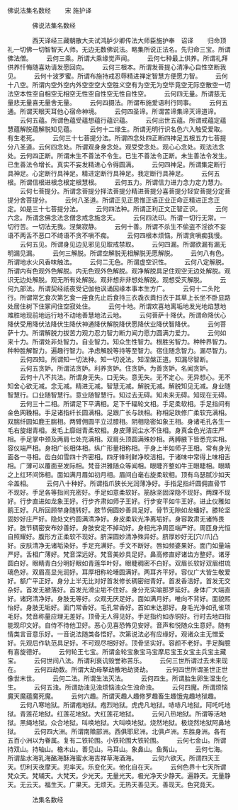   佛说法集名数经
　　宋 施护译




　　　　佛说法集名数经

　　　　西天译经三藏朝散大夫试鸿胪少卿传法大师臣施护奉　诏译
　　归命顶礼一切佛一切智智天人师。无边无数佛说法。略集所说正法名。先归命三宝。所谓佛法僧。
　　云何三乘。所谓大乘缘觉声闻。
　　云何七种最上供养。所谓礼拜供养忏悔随喜劝请发愿回向。
　　云何三根本。所谓发菩提心清净心自性空断我见。
　　云何十波罗蜜。所谓布施持戒忍辱精进禅定智慧方便愿力智。
　　云何十八空。所谓内空外空内外空空空大空胜义空有为空无为空毕竟空无际空散空一切法空本性空自相空无相空无性空自性空无性自性空。
　　云何四无量。所谓慈无量悲无量喜无量舍无量。
　　云何四摄法。所谓布施爱语利行同事。
　　云何五通。所谓天眼天耳他心宿命神境。
　　云何四圣谛。所谓苦谛集谛灭谛道谛。
　　云何五蕴。所谓色蕴受蕴想蕴行蕴识蕴。
　　云何出世五蕴。所谓戒蕴定蕴慧蕴解脱蕴解脱知见蕴。
　　云何十二缘生。所谓无明行识名色六入触受爱取。有生老死。
　　云何三十七菩提分法。所谓四念处四正断四神足五根五力七菩提分八圣道。云何四念处。所谓观身身念处。观受受念处。观心心念处。观法法念处。云何四正断。所谓未生不善法不令生。已生不善法令正断。未生善法令发生。已生善法令增长。真实不妄发精进心令得圆满。
　　云何四神足。所谓集定断行具神足。心定断行具神足。精进定断行具神足。我定断行具神足。
　　云何五根。所谓信根进根念根定根慧根。
　　云何五力。所谓信力进力念力定力慧力。
　　云何七菩提分。所谓念菩提分择法菩提分精进菩提分喜菩提分轻安菩提分定菩提分舍菩提分。
　　云何八圣道。所谓正见正思惟正语正业正命正精进正念正定。如是三十七菩提分法。
　　云何四法种。所谓正利正文正智正识。
　　云何六念。所谓念佛念法念僧念戒念施念天。
　　云何四法印。所谓一切行无常。一切行苦。一切法无我。涅槃寂静。
　　云何十善。所谓不杀生不偷盗不淫欲不妄语不两舌不恶口不绮语不贪不嗔不痴。
　　云何四根本烦恼。所谓贪嗔痴我慢。
　　云何五见。所谓身见边见邪见见取戒禁取。
　　云何四漏。所谓欲漏有漏无明漏见漏。
　　云何三解脱。所谓空解脱无相解脱无愿解脱。
　　云何八有色。所谓地水火风香味触法。
　　云何二无色。所谓虚空识性。
　　云何八定解脱。所谓内有色观外色解脱。内无色观外色解脱。观净解脱具足住观空无边处解脱。观识无边处解脱。观无所有处解脱。观非想非非想处解脱。观想受灭解脱。
　　云何九部法。所谓契经祇夜受记伽他讽诵因缘本事本生方广。
　　云何十二头陀行。所谓常乞食次第乞食一座食先止后食持三衣毳衣粪扫衣于其草上长坐不卧显路处居住树下住冢间住空寂处住。
　　云何十地。所谓欢喜地离垢地发光地焰慧地难胜地现前地远行地不动地善慧地法云地。
　　云何菩萨十降伏。所谓命降伏心降伏受用降伏法降伏生降伏神通降伏解脱降伏愿降伏业降伏智降伏。
　　云何菩萨十力。所谓解脱力拔苦力观力忍力智力断力闻力愿力圆满力爱力。
　　云何如来十力。所谓处非处智力。自业智力。知众生性智力。根胜劣智力。种种界智力。种种胜解智力。遍趣行智力。净虑解脱等持等至智力。宿住随念智力。漏尽智力。
　　云何四知。所谓知一切法种。知一切说法。知涅槃正道。知漏尽智断。
　　云何五贪妒。所谓法贪妒。利养贪妒。住贪妒。为善贪妒。名闻贪妒。
　　云何十八不共法。所谓身无失。口无失。意无失。无不定心。无异想心。无不知舍心欲无减。念无减。精进无减。智慧无减。解脱无减。解脱知见无减。身业随智慧行。口业随智慧行。意业随智慧行。知过去无碍。知未来无碍。知现在无碍。
　　云何三十二相。所谓足下平满相。足下千辐轮文相。手足柔软相。手足指间有金色网鞔相。手足诸指纤长圆满相。足跟广长与趺相。称相足趺修广柔软充满相。双腨纤圆如鹿王腨相。两臂佣圆平立过膝相。阴相隐密如象王相。身诸毛孔各生一毛右旋绀青相。发毛上靡绀青柔软相。身皮薄润尘水不住相。身真金色光洁庄严相。手足掌中颈及两肩七处充满相。双肩头顶圆满殊妙相。两膊腋下皆悉充实相。容仪端严相。身相广长相体相。纵广形量相称相。于身上半如师子王相。常有身光面各一寻相。齿白如雪四十齐密相。四牙锋利鲜净皎洁相。于诸味中常得上味相舌相。广薄可以覆面至发际相。梵音洪雅随众等闻相。眼睫齐整如牛王眼睫相。眼睛之上红环间饰相。面如满月眉如初月相。眉间白毫右旋柔软相。顶有乌瑟腻沙如天伞盖相。
　　云何八十种好。所谓指爪狭长光润薄净好。手指足指纤圆佣直骨节不现好。手足各等指间充密好。手足如意柔软好。筋脉坚固深隐不现好。两踝不现好。行步直进如龙象王好。行步齐肃如师子王好。行步安平如牛王好。进止仪雅如鹅王好。凡所回顾举身随转好。肢节佣圆妙善具足好。骨节无隙如龙蟠好。膝轮坚固妙好庄严好。隐处文约圆满清净好。身皮柔软光净离垢好。身容敦肃无诸怖畏好。肢节稠密安布妙善好。身肢安定不掉动好。身相光净周匝端严好。周匝身光恒自照耀好。腹形方正柔软不现好。脐深圆妙清净殊异好。脐厚妙好无[穴/爪]凸好。皮肤清净无诸垢染好。手足充满好。手文不断好。唇如频婆果好。面门如量端严好。舌相广薄好。梵音深远好。梵音美妙具足好。鼻高修直好诸齿方整好。诸牙圆白好。眼睛青白分明好眼如青莲华叶好。眼睫稠密不白好。双眉长软好双眉绀琉璃色好。双眉高显光润好。耳厚相称轮埵圆满好。两耳齐平好。容仪广大皆生敬爱好。额广平正好。身分上半无比对好首发修长稠密绀青好。首发香洁好。首发无交杂好。首发无褫落好。首发光滑尘垢不住好。身分充实喻那罗延好。身体广大端直好。诸窍清净好。身肢无等好。众观无厌足好。面如满月好。唯向不背好。面貌熙怡好。身肢无垢好。面门常香好。毛孔常香好。首如末达那好。身毛光净如孔雀项毛好。梵音称量应理无差好。顶骨无人得见好。手足指约如赤铜好。行时去地四指能现印文好。自侍不待他卫好。恶心见喜恐怖见安好。音声和悦随众生意好。随有情类言音意乐好。一音说法随类各悟好。次第说法必有应缘好。观诸众主无憎爱好。先观后作轨范具足好。不可观尽相好好。顶骨坚实好。容颜不老好。手足胸臆有喜旋德好。
　　云何轮王七宝。所谓金轮宝象宝马宝摩尼宝玉女宝主兵宝主藏宝。
　　云何世间八法。所谓利衰讥毁誉称苦乐。
　　云何三世所谓过去未来现在。
　　云何四劫数。所谓大劫母拏劫散地劫贤劫。
　　云何四世所谓圣世正世像世末世。
　　云何二法。所谓生法灭法。
　　云何四生。所谓胎生卵生湿生化生。
　　云何五浊。所谓劫浊见浊烦恼浊众生浊命浊。
　　云何四魔。所谓烦恼魔天魔蕴魔死魔。
　　云何六趣。所谓天趣人趣修罗趣畜生趣饿鬼趣地狱趣。
　　云何八寒地狱。所谓疱地狱。疱烈地狱。虎虎凡地狱。哧哧凡地狱。阿吒吒地狱。青莲花地狱。红莲花地狱。大红莲花地狱。
　　云何八热地狱。所谓等活地狱。黑绳地狱。众合地狱。叫唤地狱。大叫唤地狱。烧然地狱。极烧然地狱阿鼻地狱。
　　云何四大洲。所谓南赡部洲。西俱耶尼洲。北俱卢洲。东胜身洲。各有五百小洲以为眷属。复有二铁轮围。小铁轮围大铁轮围。
　　云何七金山。所谓持双山。持轴山。檐木山。善见山。马耳山。象鼻山。鱼觜山。
　　云何七海。所谓盐水海乳海酪海酥海蜜水海吉祥草海酒海。
　　云何六欲天。所谓四天王天。忉利天夜摩天。兜率天。乐变化天。他化自在天。
　　云何色界十七天所谓梵众天。梵辅天。大梵天。少光天。无量光天。极光净天少静天。遍静天。无量静天。无云天。福生天。广果天。无烦天。无热天善见天。善现天。色究竟天。

　　　　法集名数经


